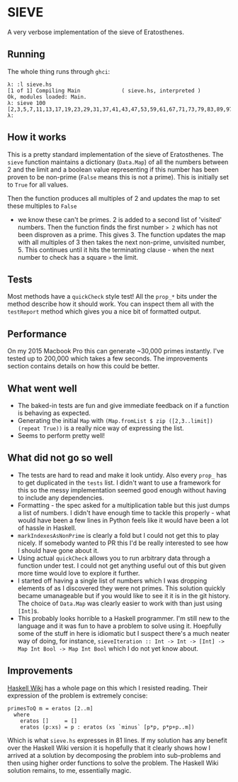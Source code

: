 # SIEVE

A very verbose implementation of the sieve of Eratosthenes.

## Running

The whole thing runs through `ghci`:

```
λ: :l sieve.hs
[1 of 1] Compiling Main             ( sieve.hs, interpreted )
Ok, modules loaded: Main.
λ: sieve 100
[2,3,5,7,11,13,17,19,23,29,31,37,41,43,47,53,59,61,67,71,73,79,83,89,97]
λ:
```

## How it works

This is a pretty standard implementation of the sieve of Eratosthenes. The `sieve` function
 maintains a dictionary (`Data.Map`) of all the numbers between 2 and the limit and a boolean
 value representing if this number has been proven to be non-prime (`False` means this is not a prime).
 This is initially set to `True` for all values.

 Then the function produces all multiples of 2 and updates the map to set these multiples to `False`
 - we know these can't be primes. 2 is added to a second list of 'visited' numbers. Then the function
 finds the first number `> 2` which has not been disproven as a prime. This gives 3. The function
 updates the map with all multiples of 3 then takes the next non-prime, unvisited number, 5. This
 continues until it hits the terminating clause - when the next number to check has a square `>` the
 limit.

## Tests

Most methods have a `quickCheck` style test! All the `prop_*` bits under the method
 describe how it should work. You can inspect them all with the `testReport` method
 which gives you a nice bit of formatted output.

## Performance

On my 2015 Macbook Pro this can generate ~30,000 primes instantly. I've tested up to 200,000
 which takes a few seconds. The improvements section contains details on how this could be
 better.

## What went well

* The baked-in tests are fun and give immediate feedback on if a function is behaving as expected.
* Generating the initial `Map` with `(Map.fromList $ zip ([2,3..limit]) (repeat True))` is a really
  nice way of expressing the list.
* Seems to perform pretty well!

## What did not go so well

* The tests are hard to read and make it look untidy. Also every `prop_` has to get duplicated in the
  `tests` list. I didn't want to use a framework for this so the messy implementation seemed good enough
  without having to include any dependencies.
* Formatting - the spec asked for a multiplication table but this just dumps a list of numbers. I didn't
  have enough time to tackle this properly - what would have been a few lines in Python feels like it
  would have been a lot of hassle in Haskell.
* `markIndexesAsNonPrime` is clearly a fold but I could not get this to play nicely. If somebody wanted
  to PR this I'd be really interested to see how I should have gone about it.
* Using actual `quickCheck` allows you to run arbitrary data through a function under test. I could not
  get anything useful out of this but given more time would love to explore it further.
* I started off having a single list of numbers which I was dropping elements of as I discovered they
  were not primes. This solution quickly became umanageable but if you would like to see it it is in
  the git history. The choice of `Data.Map` was clearly easier to work with than just using `[Int]`s.
* This probably looks horrible to a Haskell programmer. I'm still new to the language and it was
  fun to have a problem to solve using it. Hoepfully some of the stuff in here is idiomatic but
  I suspect there's a much neater way of doing, for instance, `sieveIteration :: Int -> Int -> [Int] -> Map Int Bool -> Map Int Bool` which I do not yet know about.

## Improvements

[Haskell Wiki](https://wiki.haskell.org/Prime_numbers) has a whole page on this which I resisted reading.
 Their expression of the problem is extremely concise:

```
primesToQ m = eratos [2..m]
  where
    eratos []     = []
    eratos (p:xs) = p : eratos (xs `minus` [p*p, p*p+p..m])
```

Which is what `sieve.hs` expresses in 81 lines. If my solution has any benefit over the Haskell Wiki version
 it is hopefully that it clearly shows how I arrived at a solution by decomposing the problem into
 sub-problems and then using higher order functions to solve the problem. The Haskell Wiki solution remains,
 to me, essentially magic.

